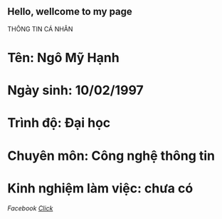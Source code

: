 ## Hello, wellcome to my page

 THÔNG TIN CÁ NHÂN

# Tên: Ngô Mỹ Hạnh
# Ngày sinh: 10/02/1997
# Trình độ: Đại học
# Chuyên môn: Công nghệ thông tin
# Kinh nghiệm làm việc: chưa có


###### Facebook [Click](https://www.facebook.com/)
